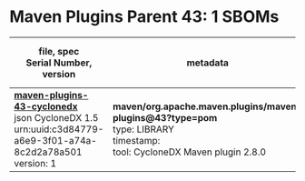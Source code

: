 Maven Plugins Parent 43: 1 SBOMs
=======

| file, spec<br>Serial Number, version| metadata | components<br>by type<br>- libs purl types |
| ----------------------------------- | -------- | ------------------------------------------ |
| **[maven-plugins-43-cyclonedx](maven/org.apache.maven.plugins/maven-plugins/43/maven-plugins-43-cyclonedx.json)**<br>json CycloneDX 1.5<br>urn:uuid:c3d84779-a6e9-3f01-a74a-8c2d2a78a501<br>version: 1 | **maven/org.apache.maven.plugins/maven-plugins@43?type=pom**<br>type: LIBRARY<br>timestamp: <br>tool: CycloneDX Maven plugin 2.8.0 | 0 |
